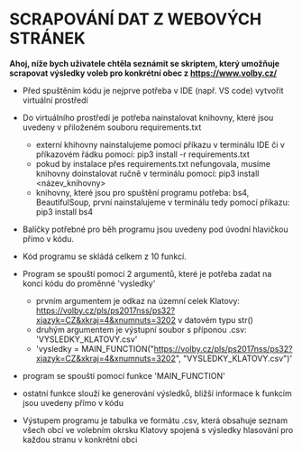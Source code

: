 # SCRAPOVÁNÍ DAT Z WEBOVÝCH STRÁNEK

**Ahoj, níže bych uživatele chtěla seznámit se skriptem, který umožňuje scrapovat výsledky voleb pro konkrétní obec z <https://www.volby.cz/>**

* Před spuštěním kódu je nejprve potřeba v IDE (např. VS code) vytvořit virtuální prostředí

* Do virtuálního prostředí je potřeba nainstalovat knihovny, které jsou uvedeny v přiloženém souboru requirements.txt

    * externí khihovny nainstalujeme pomocí příkazu v terminálu IDE či v příkazovém řádku pomocí: pip3 install -r requirements.txt
    * pokud by instalace přes requirements.txt nefungovala, musíme knihovny doinstalovat ručně v terminálu pomocí: pip3 install <název_knihovny>
    * knihovny, které jsou pro spuštění programu potřeba: bs4, BeautifulSoup, první nainstalujeme v terminálu tedy pomocí příkazu: pip3 install bs4

* Balíčky potřebné pro běh programu jsou uvedeny pod úvodní hlavičkou přímo v kódu.
* Kód programu se skládá celkem z 10 funkcí.
* Program se spouští pomocí 2 argumentů, které je potřeba zadat na konci kódu do proměnné 'vysledky' 
    * prvním argumentem je odkaz na územní celek Klatovy: <https://volby.cz/pls/ps2017nss/ps32?xjazyk=CZ&xkraj=4&xnumnuts=3202> v datovém typu str()
    * druhým argumentem je výstupní soubor s příponou .csv: 'VYSLEDKY_KLATOVY.csv'
    * 'vysledky = MAIN_FUNCTION("https://volby.cz/pls/ps2017nss/ps32?xjazyk=CZ&xkraj=4&xnumnuts=3202", "VYSLEDKY_KLATOVY.csv")'

* program se spouští pomocí funkce 'MAIN_FUNCTION'
* ostatní funkce slouží ke generování výsledků, bližší informace k funkcím jsou uvedeny přímo v kódu

* Výstupem programu je tabulka ve formátu .csv, která obsahuje seznam všech obcí ve volebním okrsku Klatovy spojená s výsledky hlasování pro každou stranu v konkrétní obci






